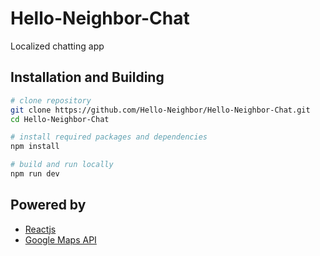 # Hello-Neighbor-Chat
Localized chatting app
## Installation and Building

```bash
# clone repository
git clone https://github.com/Hello-Neighbor/Hello-Neighbor-Chat.git
cd Hello-Neighbor-Chat

# install required packages and dependencies
npm install

# build and run locally
npm run dev

```
## Powered by
- [Reactjs](https://reactjs.org/)
- [Google Maps API](https://developers.google.com/maps)
